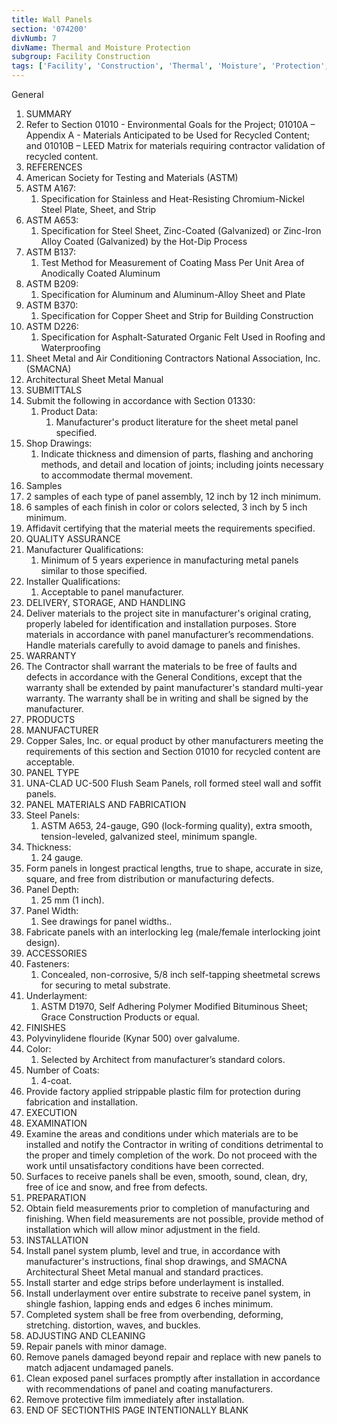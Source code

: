 ```yaml
---
title: Wall Panels
section: '074200'
divNumb: 7
divName: Thermal and Moisture Protection
subgroup: Facility Construction
tags: ['Facility', 'Construction', 'Thermal', 'Moisture', 'Protection', 'Wall', 'Panels']
---
```



General
   1. SUMMARY
   1. Refer to Section 01010 - Environmental Goals for the Project; 01010A – Appendix A - Materials Anticipated to be Used for Recycled Content; and 01010B – LEED Matrix for materials requiring contractor validation of recycled content.
   1. REFERENCES
   1. American Society for Testing and Materials (ASTM)
   1. ASTM A167:
      1. Specification for Stainless and Heat-Resisting Chromium-Nickel Steel Plate, Sheet, and Strip
   1. ASTM A653:
      1. Specification for Steel Sheet, Zinc-Coated (Galvanized) or Zinc-Iron Alloy Coated (Galvanized) by the Hot-Dip Process
   1. ASTM B137:
      1. Test Method for Measurement of Coating Mass Per Unit Area of Anodically Coated Aluminum
   1. ASTM B209:
      1. Specification for Aluminum and Aluminum-Alloy Sheet and Plate
   1. ASTM B370:
      1. Specification for Copper Sheet and Strip for Building Construction
   1. ASTM D226:
      1. Specification for Asphalt-Saturated Organic Felt Used in Roofing and Waterproofing
   1. Sheet Metal and Air Conditioning Contractors National Association, Inc. (SMACNA)
   1. Architectural Sheet Metal Manual
   1. SUBMITTALS
   1. Submit the following in accordance with Section 01330:
      1. Product Data:
         1. Manufacturer's product literature for the sheet metal panel specified.
   1. Shop Drawings:
      1. Indicate thickness and dimension of parts, flashing and anchoring methods, and detail and location of joints; including joints necessary to accommodate thermal movement.
   1. Samples
   1. 2 samples of each type of panel assembly, 12 inch by 12 inch minimum.
   1. 6 samples of each finish in color or colors selected, 3 inch by 5 inch minimum.
   1. Affidavit certifying that the material meets the requirements specified.
   1. QUALITY ASSURANCE
   1. Manufacturer Qualifications:
      1. Minimum of 5 years experience in manufacturing metal panels similar to those specified.
   1. Installer Qualifications:
      1. Acceptable to panel manufacturer.
   1. DELIVERY, STORAGE, AND HANDLING
   1. Deliver materials to the project site in manufacturer's original crating, properly labeled for identification and installation purposes. Store materials in accordance with panel manufacturer’s recommendations. Handle materials carefully to avoid damage to panels and finishes.
   1. WARRANTY
   1. The Contractor shall warrant the materials to be free of faults and defects in accordance with the General Conditions, except that the warranty shall be extended by paint manufacturer's standard multi-year warranty. The warranty shall be in writing and shall be signed by the manufacturer.
   1. PRODUCTS
   1. MANUFACTURER
   1. Copper Sales, Inc. or equal product by other manufacturers meeting the requirements of this section and Section 01010 for recycled content are acceptable.
   1. PANEL TYPE
   1. UNA-CLAD UC-500 Flush Seam Panels, roll formed steel wall and soffit panels.
   1. PANEL MATERIALS AND FABRICATION
   1. Steel Panels:
      1. ASTM A653, 24-gauge, G90 (lock-forming quality), extra smooth, tension-leveled, galvanized steel, minimum spangle.
   1. Thickness:
      1. 24 gauge.
   1. Form panels in longest practical lengths, true to shape, accurate in size, square, and free from distribution or manufacturing defects.
   1. Panel Depth:
      1. 25 mm (1 inch).
   1. Panel Width:
      1. See drawings for panel widths..
   1. Fabricate panels with an interlocking leg (male/female interlocking joint design).
   1. ACCESSORIES
   1. Fasteners:
      1. Concealed, non-corrosive, 5/8 inch self-tapping sheetmetal screws for securing to metal substrate.
   1. Underlayment:
      1. ASTM D1970, Self Adhering Polymer Modified Bituminous Sheet; Grace Construction Products or equal.
   1. FINISHES
   1. Polyvinylidene flouride (Kynar 500) over galvalume.
   1. Color:
      1. Selected by Architect from manufacturer’s standard colors.
   1. Number of Coats:
      1. 4-coat.
   1. Provide factory applied strippable plastic film for protection during fabrication and installation.
   1. EXECUTION
   1. EXAMINATION
   1. Examine the areas and conditions under which materials are to be installed and notify the Contractor in writing of conditions detrimental to the proper and timely completion of the work. Do not proceed with the work until unsatisfactory conditions have been corrected.
   1. Surfaces to receive panels shall be even, smooth, sound, clean, dry, free of ice and snow, and free from defects.
   1. PREPARATION
   1. Obtain field measurements prior to completion of manufacturing and finishing. When field measurements are not possible, provide method of installation which will allow minor adjustment in the field.
   1. INSTALLATION
   1. Install panel system plumb, level and true, in accordance with manufacturer's instructions, final shop drawings, and SMACNA Architectural Sheet Metal manual and standard practices.
   1. Install starter and edge strips before underlayment is installed.
   1. Install underlayment over entire substrate to receive panel system, in shingle fashion, lapping ends and edges 6 inches minimum.
   1. Completed system shall be free from overbending, deforming, stretching. distortion, waves, and buckles.
   1. ADJUSTING AND CLEANING
   1. Repair panels with minor damage.
   1. Remove panels damaged beyond repair and replace with new panels to match adjacent undamaged panels.
   1. Clean exposed panel surfaces promptly after installation in accordance with recommendations of panel and coating manufacturers.
   1. Remove protective film immediately after installation.
1. END OF SECTIONTHIS PAGE INTENTIONALLY BLANK

